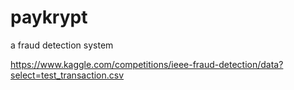 # paykrypt
a fraud detection system

https://www.kaggle.com/competitions/ieee-fraud-detection/data?select=test_transaction.csv
